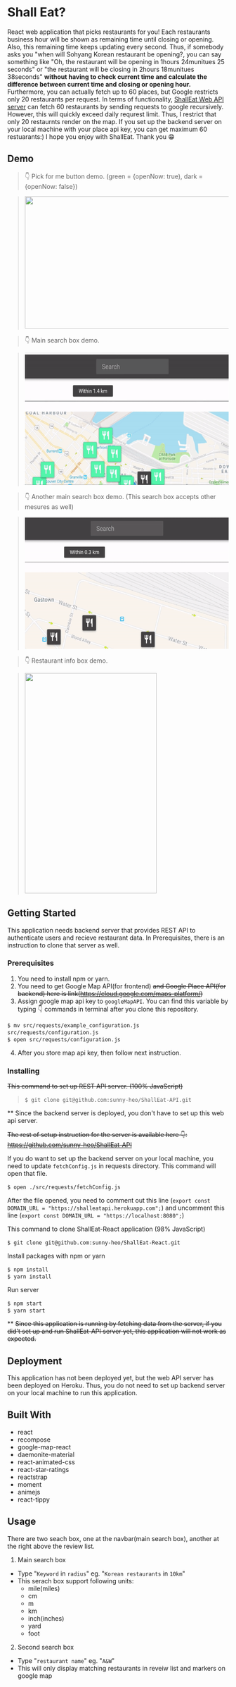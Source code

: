 # Shall Eat?

React web application that picks restaurants for you!
Each restaurants business hour will be shown as remaining time until closing or opening. Also, this remaining time keeps updating every second. Thus, if somebody asks you "when will Sohyang Korean restaurant be opening?, you can say something like "Oh, the restaurant will be opening in 1hours 24munitues 25 seconds" or "the restaurant will be closing in 2hours 18munitues 38seconds" **without having to check current time and calculate the difference between current time and closing or opening hour.** Furthermore, you can actually fetch up to 60 places, but Google restricts only 20 restaurants per request. In terms of functionality, <a href="https://github.com/sunny-heo/ShallEat-API"> ShallEat Web API server</a> can fetch 60 restaurants by sending requests to google recursively. However, this will quickly exceed daily requrest limit. Thus, I restrict that only 20 restaurnts render on the map. If you set up the backend server on your local machine with your place api key, you can get maximum 60 restuarants:) I hope you enjoy with ShallEat. Thank you 😁

## Demo

> 👇 Pick for me button demo. (green = {openNow: true), dark = {openNow: false})

> <img src="./gifs/pick_me_btn_demo.gif" width="500" height="300" />

> 👇 Main search box demo.

> <img src="./gifs/main_search_box_demo.gif" width="500" height="300" />

> 👇 Another main search box demo. (This search box accepts other mesures as well)

> <img src="./gifs/main_search_box_demo_2.gif" width="500" height="300" />

> 👇 Restaurant info box demo.

> <img src="./gifs/info_box_demo.gif" width="300" height="500" />

## Getting Started

This application needs backend server that provides REST API to authenticate users and recieve restaurant data. In Prerequisites, there is an instruction to clone that server as well.

### Prerequisites

1.  You need to install npm or yarn.
2.  You need to get Google Map API(for frontend) ~~and Google Place API(for backend) here is link(https://cloud.google.com/maps-platform/)~~
3.  Assign google map api key to `googleMapAPI`. You can find this variable by typing 👇 commands in terminal after you clone this repository.

```
$ mv src/requests/example_configuration.js src/requests/configuration.js
$ open src/requests/configuration.js
```

4.  After you store map api key, then follow next instruction.

### Installing

~~This command to set up REST API server. (100% JavaScript)~~

> ```
> $ git clone git@github.com:sunny-heo/ShallEat-API.git
> ```

\*\* Since the backend server is deployed, you don't have to set up this web api server.

~~The rest of setup instruction for the server is available here 👇:  
 https://github.com/sunny-heo/ShallEat-API~~

If you do want to set up the backend server on your local machine, you need to update `fetchConfig.js` in requests directory. This command will open that file.

```
$ open ./src/requests/fetchConfig.js
```

After the file opened, you need to comment out this line (`export const DOMAIN_URL = "https://shalleatapi.herokuapp.com";`) and uncomment this line (`export const DOMAIN_URL = "https://localhost:8080";`)

This command to clone ShallEat-React application (98% JavaScript)

```
$ git clone git@github.com:sunny-heo/ShallEat-React.git
```

Install packages with npm or yarn

```
$ npm install
$ yarn install
```

Run server

```
$ npm start
$ yarn start
```

\*\* ~~Since this application is running by fetching data from the server, if you did't set up and run ShallEat-API server yet, this application will not work as expected.~~

## Deployment

This application has not been deployed yet, but the web API server has been deployed on Heroku. Thus, you do not need to set up backend server on your local machine to run this application.

## Built With

- react
- recompose
- google-map-react
- daemonite-material
- react-animated-css
- react-star-ratings
- reactstrap
- moment
- animejs
- react-tippy

## Usage

There are two seach box, one at the navbar(main search box), another at the right above the review list.

1.  Main search box

- Type "`Keyword` in `radius`" eg. "`Korean restaurants` in `10km`"
- This serach box support following units:
  - mile(miles)
  - cm
  - m
  - km
  - inch(inches)
  - yard
  - foot

2.  Second search box

- Type "`restaurant name`" eg. "`A&W`"
- This will only display matching restaurants in reveiw list and markers on google map
